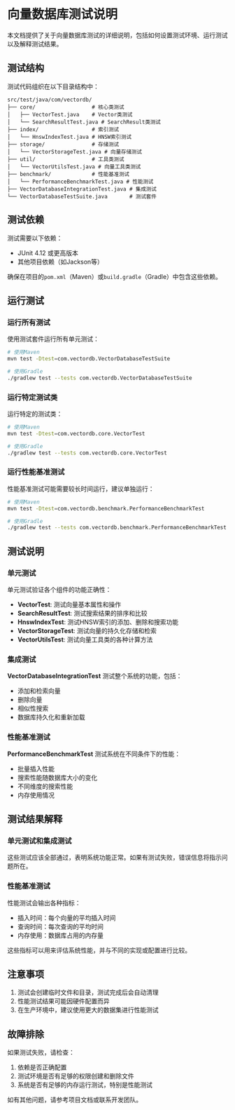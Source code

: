 # 向量数据库测试说明

本文档提供了关于向量数据库测试的详细说明，包括如何设置测试环境、运行测试以及解释测试结果。

## 测试结构

测试代码组织在以下目录结构中：

```
src/test/java/com/vectordb/
├── core/                  # 核心类测试
│   ├── VectorTest.java    # Vector类测试
│   └── SearchResultTest.java # SearchResult类测试
├── index/                 # 索引测试
│   └── HnswIndexTest.java # HNSW索引测试
├── storage/               # 存储测试
│   └── VectorStorageTest.java # 向量存储测试
├── util/                  # 工具类测试
│   └── VectorUtilsTest.java # 向量工具类测试
├── benchmark/             # 性能基准测试
│   └── PerformanceBenchmarkTest.java # 性能测试
├── VectorDatabaseIntegrationTest.java # 集成测试
└── VectorDatabaseTestSuite.java       # 测试套件
```

## 测试依赖

测试需要以下依赖：

- JUnit 4.12 或更高版本
- 其他项目依赖（如Jackson等）

确保在项目的`pom.xml`（Maven）或`build.gradle`（Gradle）中包含这些依赖。

## 运行测试

### 运行所有测试

使用测试套件运行所有单元测试：

```bash
# 使用Maven
mvn test -Dtest=com.vectordb.VectorDatabaseTestSuite

# 使用Gradle
./gradlew test --tests com.vectordb.VectorDatabaseTestSuite
```

### 运行特定测试类

运行特定的测试类：

```bash
# 使用Maven
mvn test -Dtest=com.vectordb.core.VectorTest

# 使用Gradle
./gradlew test --tests com.vectordb.core.VectorTest
```

### 运行性能基准测试

性能基准测试可能需要较长时间运行，建议单独运行：

```bash
# 使用Maven
mvn test -Dtest=com.vectordb.benchmark.PerformanceBenchmarkTest

# 使用Gradle
./gradlew test --tests com.vectordb.benchmark.PerformanceBenchmarkTest
```

## 测试说明

### 单元测试

单元测试验证各个组件的功能正确性：

- **VectorTest**: 测试向量基本属性和操作
- **SearchResultTest**: 测试搜索结果的排序和比较
- **HnswIndexTest**: 测试HNSW索引的添加、删除和搜索功能
- **VectorStorageTest**: 测试向量的持久化存储和检索
- **VectorUtilsTest**: 测试向量工具类的各种计算方法

### 集成测试

**VectorDatabaseIntegrationTest** 测试整个系统的功能，包括：

- 添加和检索向量
- 删除向量
- 相似性搜索
- 数据库持久化和重新加载

### 性能基准测试

**PerformanceBenchmarkTest** 测试系统在不同条件下的性能：

- 批量插入性能
- 搜索性能随数据库大小的变化
- 不同维度的搜索性能
- 内存使用情况

## 测试结果解释

### 单元测试和集成测试

这些测试应该全部通过，表明系统功能正常。如果有测试失败，错误信息将指示问题所在。

### 性能基准测试

性能测试会输出各种指标：

- 插入时间：每个向量的平均插入时间
- 查询时间：每次查询的平均时间
- 内存使用：数据库占用的内存量

这些指标可以用来评估系统性能，并与不同的实现或配置进行比较。

## 注意事项

1. 测试会创建临时文件和目录，测试完成后会自动清理
2. 性能测试结果可能因硬件配置而异
3. 在生产环境中，建议使用更大的数据集进行性能测试

## 故障排除

如果测试失败，请检查：

1. 依赖是否正确配置
2. 测试环境是否有足够的权限创建和删除文件
3. 系统是否有足够的内存运行测试，特别是性能测试

如有其他问题，请参考项目文档或联系开发团队。 